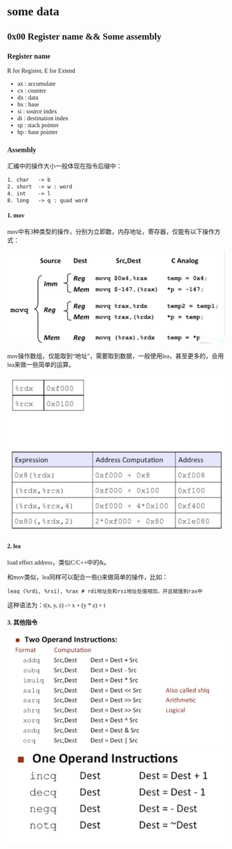 <font face="Monaco">

# some data

## 0x00 Register name && Some assembly

### Register name

R for Register, E for Extend

* ax : accumulate
* cx : counter
* dx : data
* bx : base
* si : source index
* di : destination index
* sp : stack pointer
* bp : base pointer

### Assembly

汇编中的操作大小一般体现在指令后缀中：

```
1. char   -> b
2. short  -> w : word
4. int    -> l 
8. long   -> q : quad word
```

#### 1. mov

mov中有3种类型的操作，分别为立即数，内存地址，寄存器，仅能有以下操作方式：

![](./dict_pic/register.png)

mov操作数组，仅能取到“地址”，需要取到数据，一般使用lea，甚至更多的，会用lea来做一些简单的运算。

![](./dict_pic/register2.png)

#### 2. lea

load effect address，类似C/C++中的&。

和mov类似，lea同样可以配合一些()来做简单的操作，比如：

```assembly
leaq (%rdi, %rsi), %rax # rdi地址处和rsi地址处值相加，并且赋值到rax中
```

这种语法为：t(x, y, z) -> x + (y * z) + t

#### 3. 其他指令

![](./dict_pic/operand.png)
![](./dict_pic/operand2.png)
</font>